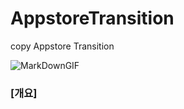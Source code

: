 # AppstoreTransition
copy Appstore Transition


![MarkDownGIF](https://user-images.githubusercontent.com/36326157/122566979-1fef4600-d083-11eb-9e89-d05a69447eac.gif)

<h3> [개요] <h3>

  
  
  
  
<br>
<br>
<br>
<br>
<br>
<br>
<br>
  <br>
<br>
<br>
<br>
<br>
<br>
<br><br>
<br>
<br>
<br>
<br>
<br>
<br>
  
 
